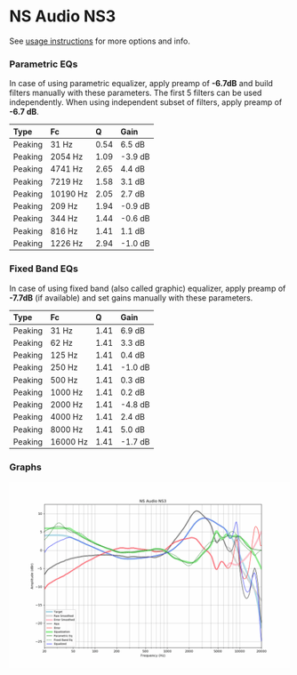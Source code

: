 # NS Audio NS3
See [usage instructions](https://github.com/jaakkopasanen/AutoEq#usage) for more options and info.

### Parametric EQs
In case of using parametric equalizer, apply preamp of **-6.7dB** and build filters manually
with these parameters. The first 5 filters can be used independently.
When using independent subset of filters, apply preamp of **-6.7 dB**.

| Type    | Fc       |    Q | Gain    |
|:--------|:---------|:-----|:--------|
| Peaking | 31 Hz    | 0.54 | 6.5 dB  |
| Peaking | 2054 Hz  | 1.09 | -3.9 dB |
| Peaking | 4741 Hz  | 2.65 | 4.4 dB  |
| Peaking | 7219 Hz  | 1.58 | 3.1 dB  |
| Peaking | 10190 Hz | 2.05 | 2.7 dB  |
| Peaking | 209 Hz   | 1.94 | -0.9 dB |
| Peaking | 344 Hz   | 1.44 | -0.6 dB |
| Peaking | 816 Hz   | 1.41 | 1.1 dB  |
| Peaking | 1226 Hz  | 2.94 | -1.0 dB |

### Fixed Band EQs
In case of using fixed band (also called graphic) equalizer, apply preamp of **-7.7dB**
(if available) and set gains manually with these parameters.

| Type    | Fc       |    Q | Gain    |
|:--------|:---------|:-----|:--------|
| Peaking | 31 Hz    | 1.41 | 6.9 dB  |
| Peaking | 62 Hz    | 1.41 | 3.3 dB  |
| Peaking | 125 Hz   | 1.41 | 0.4 dB  |
| Peaking | 250 Hz   | 1.41 | -1.0 dB |
| Peaking | 500 Hz   | 1.41 | 0.3 dB  |
| Peaking | 1000 Hz  | 1.41 | 0.2 dB  |
| Peaking | 2000 Hz  | 1.41 | -4.8 dB |
| Peaking | 4000 Hz  | 1.41 | 2.4 dB  |
| Peaking | 8000 Hz  | 1.41 | 5.0 dB  |
| Peaking | 16000 Hz | 1.41 | -1.7 dB |

### Graphs
![](./NS%20Audio%20NS3.png)